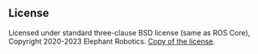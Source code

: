 
## License

Licensed under standard three-clause BSD license (same as ROS Core), 
Copyright 2020-2023 Elephant Robotics. [Copy of the license](LICENSE).

